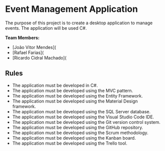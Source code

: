 # Event Management Application

The purpose of this project is to create a desktop application to manage events. The application will be used C#. 

**Team Members:**
- [João Vitor Mendes](
- [Rafael Farias](
- [Ricardo Cidral Machado](

## Rules 

- The application must be developed in C#.
- The application must be developed using the MVC pattern.
- The application must be developed using the Entity Framework.
- The application must be developed using the Material Design framework.
- The application must be developed using the SQL Server database.
- The application must be developed using the Visual Studio Code IDE.
- The application must be developed using the Git version control system.
- The application must be developed using the GitHub repository.
- The application must be developed using the Scrum methodology.
- The application must be developed using the Kanban board.
- The application must be developed using the Trello tool.

